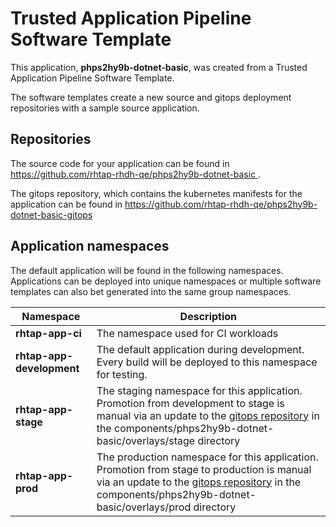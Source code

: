 # Trusted Application Pipeline Software Template

This application, **phps2hy9b-dotnet-basic**, was created from a Trusted Application Pipeline Software Template.

The software templates create a new source and gitops deployment repositories with a sample source application. 

## Repositories

The source code for your application can be found in [https://github.com/rhtap-rhdh-qe/phps2hy9b-dotnet-basic ](https://github.com/rhtap-rhdh-qe/phps2hy9b-dotnet-basic ).
 
The gitops repository, which contains the kubernetes manifests for the application can be found in 
[https://github.com/rhtap-rhdh-qe/phps2hy9b-dotnet-basic-gitops ](https://github.com/rhtap-rhdh-qe/phps2hy9b-dotnet-basic-gitops ) 

## Application namespaces 

The default application will be found in the following namespaces. Applications can be deployed into unique namespaces or multiple software templates can also bet generated into the same group namespaces.  

|  Namespace   |  Description   |  
| -------- | -------- |
| **rhtap-app-ci** | The namespace used for CI workloads |
| **rhtap-app-development** | The default application during development. Every build will be deployed to this namespace for testing. |
| **rhtap-app-stage** | The staging namespace for this application. Promotion from development to stage is manual via an update to the [gitops repository](https://github.com/rhtap-rhdh-qe/phps2hy9b-dotnet-basic-gitops ) in the components/phps2hy9b-dotnet-basic/overlays/stage directory |
| **rhtap-app-prod** | The production namespace for this application. Promotion from stage to production is manual via an update to the [gitops repository](https://github.com/rhtap-rhdh-qe/phps2hy9b-dotnet-basic-gitops ) in the components/phps2hy9b-dotnet-basic/overlays/prod directory |